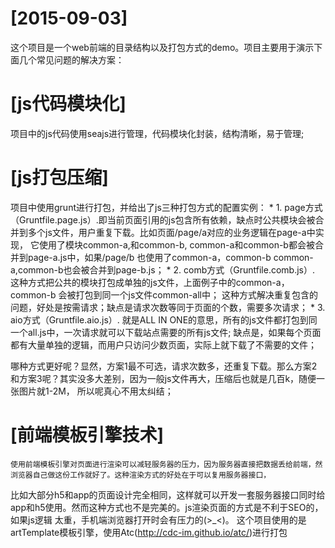 [2015-09-03]
============================================================
这个项目是一个web前端的目录结构以及打包方式的demo。项目主要用于演示下面几个常见问题的解决方案：

# [js代码模块化]
项目中的js代码使用seajs进行管理，代码模块化封装，结构清晰，易于管理;

# [js打包压缩]
项目中使用grunt进行打包，并给出了js三种打包方式的配置实例：
    * 1. page方式（Gruntfile.page.js）.即当前页面引用的js包含所有依赖，缺点时公共模块会被合并到多个js文件，用户重复下载。比如页面/page/a对应的业务逻辑在page-a中实现，
    它使用了模块common-a,和common-b, common-a和common-b都会被合并到page-a.js中，如果/page/b 也使用了common-a，common-b
    common-a,common-b也会被合并到page-b.js；
    * 2. comb方式（Gruntfile.comb.js）. 这种方式把公共的模块打包成单独的js文件，上面例子中的common-a， common-b 会被打包到同一个js文件common-all中；
    这种方式解决重复包含的问题，好处是按需请求；缺点是请求次数等同于页面的个数，需要多次请求；
    * 3. aio方式（Gruntfile.aio.js）. 就是ALL IN ONE的意思，所有的js文件都打包到同一个all.js中，一次请求就可以下载站点需要的所有js文件;
    缺点是，如果每个页面都有大量单独的逻辑，而用户只访问少数页面，实际上就下载了不需要的文件；
    
哪种方式更好呢？显然，方案1最不可选，请求次数多，还重复下载。那么方案2和方案3呢？其实没多大差别，因为一般js文件再大，压缩后也就是几百k，随便一张图片就1-2M，
所以呢真心不用太纠结；

# [前端模板引擎技术]
    使用前端模板引擎对页面进行渲染可以减轻服务器的压力，因为服务器直接把数据丢给前端，然浏览器自己做这份工作就好了。这种渲染方式的好处在于可以复用服务器接口，
比如大部分h5和app的页面设计完全相同，这样就可以开发一套服务器接口同时给app和h5使用。然而这种方式也不是完美的。js渲染页面的方式是不利于SEO的，如果js逻辑
太重，手机端浏览器打开时会有压力的(>_<)。
    这个项目使用的是artTemplate模板引擎，使用Atc(http://cdc-im.github.io/atc/)进行打包



